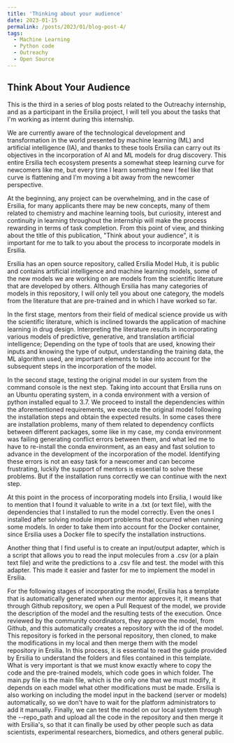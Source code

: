 ```yaml
---
title: 'Thinking about your audience'
date: 2023-01-15
permalink: /posts/2023/01/blog-post-4/
tags:
  - Machine Learning
  - Python code
  - Outreachy
  - Open Source
---
```

Think About Your Audience
---
This is the third in a series of blog posts related to the Outreachy internship, and as a participant in the Ersilia project, I will tell you about the tasks that I'm working as internt during this internship.

We are currently aware of the technological development and transformation in the world presented by machine learning (ML) and artificial intelligence (IA), and thanks to these tools Ersilia can carry out its objectives in the incorporation of AI  and ML models for drug discovery. This entire Ersilia tech ecosystem presents a somewhat steep learning curve for newcomers like me, but every time I learn something new I feel like that curve is flattening and I'm moving a bit away from the newcomer perspective.

At the beginning, any project can be overwhelming, and in the case of Ersilia, for many applicants there may be new concepts, many of them related to chemistry and machine learning tools, but curiosity, interest and continuity in learning throughout the internship will make the process rewarding in terms of task completion. From this point of view, and thinking about the title of this publication, "Think about your audience", it is important for me to talk to you about the process to incorporate models in Ersilia.

Ersilia has an open source repository, called Ersilia Model Hub, it is public and contains artificial intelligence and machine learning models, some of the new models we are working on are models from the scientific literature that are developed by others. Although Ersilia has many categories of models in this repository, I will only tell you about one category, the models from the literature that are pre-trained and in which I have worked so far.

In the first stage, mentors from their field of medical science provide us with the scientific literature, which is inclined  towards the application of machine learning in drug design. Interpreting the literature results in incorporating various models of predictive, generative, and translation artificial intelligence; Depending on the type of tools that are used, knowing their inputs and knowing the type of output, understanding the training data, the ML algorithm used, are important elements to take into account for the subsequent steps in the incorporation of the model.

In the second stage, testing the original model in our system from the command console is the next step. Taking into account that Ersilia runs on an Ubuntu operating system, in a conda environment with a version of python installed equal to 3.7. We proceed to install the dependencies within the aforementioned requirements, we execute the original model following the installation steps and obtain the expected results.
In some cases there are installation problems, many of them related to dependency conflicts between different packages, some like in my case, my conda environment was failing generating conflict errors between them, and what led me to have to re-install the conda environment, as an easy and fast solution to advance in the development of the incorporation of the model. Identifying these errors is not an easy task for a newcomer and can become frustrating, luckily the support of mentors is essential to solve these problems. But if the installation runs correctly we can continue with the next step.

At this point in the process of incorporating models into Ersilia, I would like to mention that I found it valuable to write in a .txt (or text file), with the dependencies that I installed to run the model correctly. Even the ones I installed after solving module import problems that occurred when running some models. In order to take them into account for the Docker container, since Ersilia uses a Docker file to specify the installation instructions.

Another thing that I find useful is to create an input/output adapter, which is a script that allows you to read the input molecules from a .csv (or a plain text file) and write the predictions to a .csv file and test. the model with this adapter. This made it easier and faster for me to implement the model in Ersilia.

For the following stages of incorporating the model, Ersilia has a template that is automatically generated when our mentor approves it, it means that through Github repository, we open a Pull Request of the model, we provide the description of the model and the resulting tests of the execution. Once reviewed by the community coordinators, they approve the model, from Github, and this automatically creates a repository with the id of the model. This repository is forked in the personal repository, then cloned, to make the modifications in my local and then merge them with the model repository in Ersilia.
In this process, it is essential to read the guide provided by Ersilia to understand the folders and files contained in this template. What is very important is that we must know exactly where to copy the code and the pre-trained models, which code goes in which folder. The main.py file is the main file, which is the only one that we must modify, it depends on each model what other modifications must be made.
Ersilia is also working on including the model input in the backend (server or models) automatically, so we don't have to wait for the platform administrators to add it manually.
Finally, we can test the model on our local system through the --repo_path and upload all the code in the repository and then merge it with Ersilia's, so that it can finally be used by other people such as data scientists, experimental researchers, biomedics, and others general public.





